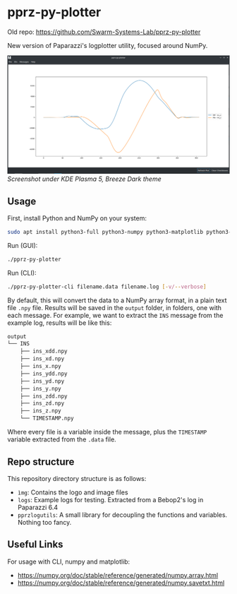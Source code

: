 # pprz-py-plotter

Old repo: https://github.com/Swarm-Systems-Lab/pprz-py-plotter

New version of Paparazzi's logplotter utility, focused around NumPy.

![GUI-Screenshot](https://github.com/Pelochus/pprz-py-plotter/blob/main/img/screenshot.png)
_Screenshot under KDE Plasma 5, Breeze Dark theme_

## Usage

First, install Python and NumPy on your system:

```bash
sudo apt install python3-full python3-numpy python3-matplotlib python3-lxml python3-pyqt5 -y
```

Run (GUI):

```bash
./pprz-py-plotter
```

Run (CLI):

```bash
./pprz-py-plotter-cli filename.data filename.log [-v/--verbose]
```

By default, this will convert the data to a NumPy array format, in a plain text file `.npy` file.
Results will be saved in the `output` folder, in folders, one with each message.
For example, we want to extract the `INS` message from the example log, results will be like this:

```bash
output
└── INS
    ├── ins_xdd.npy
    ├── ins_xd.npy
    ├── ins_x.npy
    ├── ins_ydd.npy
    ├── ins_yd.npy
    ├── ins_y.npy
    ├── ins_zdd.npy
    ├── ins_zd.npy
    ├── ins_z.npy
    └── TIMESTAMP.npy
```

Where every file is a variable inside the message, plus the `TIMESTAMP` variable extracted from the `.data` file.

## Repo structure
This repository directory structure is as follows:

- `ìmg`: Contains the logo and image files
- `logs`: Example logs for testing. Extracted from a Bebop2's log in Paparazzi 6.4
- `pprzlogutils`: A small library for decoupling the functions and variables. Nothing too fancy.

## Useful Links

For usage with CLI, numpy and matplotlib:
- https://numpy.org/doc/stable/reference/generated/numpy.array.html
- https://numpy.org/doc/stable/reference/generated/numpy.savetxt.html

